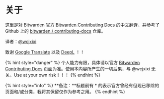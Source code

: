 # 关于

这里是对 Bitwarden 官方 [Bitwarden Contributing Docs](https://contributing.bitwarden.com/) 的中文翻译，并参考了 Github 上的 [bitwarden / contributing-docs](https://github.com/bitwarden/contributing-docs) 仓库。

译者：[@wcjxixi](mailto:wcjxixi@gmail.com)

致谢 [Google Translate](https://translate.google.com/) 以及 [DeepL](https://www.deepl.com/) ！！

{% hint style="danger" %}
个人能力有限，具体请以官方 [Bitwarden Contributing Docs](https://contributing.bitwarden.com/) 页面为准。使用本内容所产生的一切后果，与 @wcjxixi 无关。Use at your own risk！！！
{% endhint %}

{% hint style="info" %}
**备注：**标题前有 \* 的表示官方曾经有但现已移除的页面和/或分类，我将其保留仅作为参考之用。
{% endhint %}
